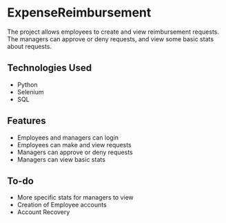 # ExpenseReimbursement

The project allows employees to create and view reimbursement requests. The managers can approve or deny requests, and view some basic stats about requests.

## Technologies Used
  - Python
  - Selenium
  - SQL

## Features
- Employees and managers can login
- Employees can make and view requests
- Managers can approve or deny requests
- Managers can view basic stats

## To-do
- More specific stats for managers to view
- Creation of Employee accounts
- Account Recovery
